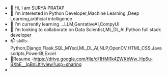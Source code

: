 - 👋 Hi, I  am SURYA PRATAP 
- 👀 I’m interested in Python Developer,Machine Learning ,Deep Learning,artificial intelligence
- 🌱 I’m currently learning ...LLM,GenrativeAI,CompyUI
- 💞️ I’m looking to collaborate on Data Scientist,ML,DL,AI,Python full stack developer
- 📫 skills-Python,Django,Flask,SQL,MYsql,ML,DL,AI,NLP,OpenCV,HTML,CSS,Javascripts,PowerBI,Excel
- 📃Resume -https://drive.google.com/file/d/1HMl1k4ZWKbWw_Hp6u-BXbE__lpBnLItl/view?usp=sharing
-
<!---
suryapratap1051/suryapratap1051 is a ✨ special ✨ repository because its `README.md` (this file) appears on your GitHub profile.
You can click the Preview link to take a look at your changes.
--->
